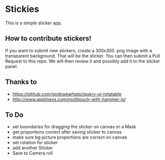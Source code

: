 # Stickies

This is a simple sticker app.

## How to contribute stickers!

If you want to submit new stickers, create a 300x300 .png image with a transparent background.  That will be the sticker.  You can then submit a Pull Request to this repo.  We will then review it and possibly add it to the sticker panel.

## Thanks to

* https://github.com/godswearhats/jquery-ui-rotatable
* http://www.appliness.com/multitouch-with-hammer-js/


## To Do

* set boundaries for dragging the sticker on canvas or a Mask
* get proportions correct after saving sticker to canvas
* make sure bg picture proportions are correct on canvas
* set rotation for sticker
* add another Sticker
* Save to Camera roll

